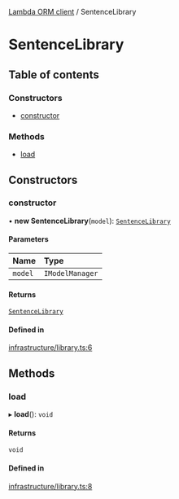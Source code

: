 [Lambda ORM client](../README.md) / SentenceLibrary

# SentenceLibrary

## Table of contents

### Constructors

- [constructor](SentenceLibrary.md#constructor)

### Methods

- [load](SentenceLibrary.md#load)

## Constructors

### constructor

• **new SentenceLibrary**(`model`): [`SentenceLibrary`](SentenceLibrary.md)

#### Parameters

| Name | Type |
| :------ | :------ |
| `model` | `IModelManager` |

#### Returns

[`SentenceLibrary`](SentenceLibrary.md)

#### Defined in

[infrastructure/library.ts:6](https://github.com/FlavioLionelRita/lambdaorm-client-node/blob/cf1dba5/src/lib/infrastructure/library.ts#L6)

## Methods

### load

▸ **load**(): `void`

#### Returns

`void`

#### Defined in

[infrastructure/library.ts:8](https://github.com/FlavioLionelRita/lambdaorm-client-node/blob/cf1dba5/src/lib/infrastructure/library.ts#L8)
